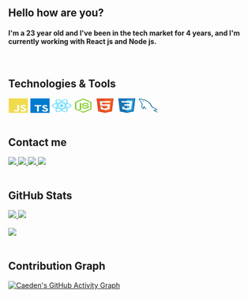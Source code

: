 <div style="display: inline_block">
  <h2>Hello how are you?</h2>
  <h4> I'm a 23 year old and I've been in the tech market for 4 years, and I'm currently working with React js and Node js. </h4>
</div>

</br>

## Technologies & Tools
<div style="display: inline_block">
    <img align="center" alt="Rafa-Js" height="30" width="40" src="https://raw.githubusercontent.com/devicons/devicon/master/icons/javascript/javascript-plain.svg">
    <img align="center" alt="Rafa-Ts" height="30" width="40" src="https://raw.githubusercontent.com/devicons/devicon/master/icons/typescript/typescript-plain.svg">
    <img align="center" alt="Rafa-React" height="30" width="40" src="https://raw.githubusercontent.com/devicons/devicon/master/icons/react/react-original.svg">
    <img align="center" alt="Rafa-CSS" height="30" width="40" src="https://raw.githubusercontent.com/devicons/devicon/master/icons/nodejs/nodejs-original.svg">
    <img align="center" alt="Rafa-HTML" height="30" width="40" src="https://raw.githubusercontent.com/devicons/devicon/master/icons/html5/html5-original.svg">
    <img align="center" alt="Rafa-CSS" height="30" width="40" src="https://raw.githubusercontent.com/devicons/devicon/master/icons/css3/css3-original.svg">
    <img align="center" alt="Rafa-CSS" height="30" width="40" src="https://raw.githubusercontent.com/devicons/devicon/master/icons/mysql/mysql-original.svg">
</div>

</br>

 ## Contact me
<div>
    <a href="https://www.linkedin.com/in/higor-henrique-89105a187" target="_blank">
    <img src="https://img.shields.io/badge/-LinkedIn-%230077B5?style=for-the-badge&logo=linkedin&logoColor=white">
  </a> 
  
  <a href="https://instagram.com/higao_freitas" target="_blank">
    <img src="https://img.shields.io/badge/-Instagram-%23E4405F?style=for-the-badge&logo=instagram&logoColor=white">
  </a>
    
  <a href="mailto:freitashigor@hotmail.com">
    <img src="https://img.shields.io/badge/-Gmail-%23333?style=for-the-badge&logo=gmail&logoColor=white">
  </a>
  
  <a href="https://portfolio-higor.vercel.app">
    <img src="https://img.shields.io/badge/-portfolio-%23333?style=for-the-badge&logo=appveyor&logoColor=white">
  </a>
 </div>

</br>

## GitHub Stats
<div align="left">
  <a href="https://github.com/higao00">
    <img height="190" src="https://github-readme-stats.vercel.app/api?username=higao00&show_icons=true&theme=tokyonight&include_all_commits=true&count_private=true"/>
    <img height="190" src="https://github-readme-stats.vercel.app/api/top-langs/?username=higao00&layout=compact&langs_count=7&theme=tokyonight"/>
  </a>
</div>

 </br>
 
 <div align="left">
  <a href="https://github.com/higao00">
    <img width="90%" src="https://github-readme-streak-stats.herokuapp.com/?user=higao00&show_icons=true&locale=en&layout=demo&theme=dark&hide_border=true&count_private=true" />
  </a>
</div>

 </br>
 
 ## Contribution Graph
  [![Caeden's GitHub Activity Graph](https://activity-graph.herokuapp.com/graph?username=higao00&theme=xcode)](https://github.com/higao00)
